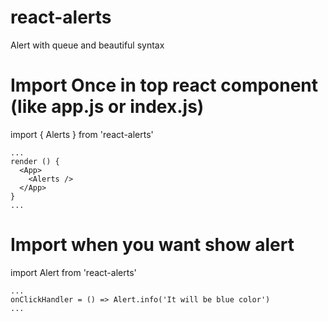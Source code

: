 # react-alerts
Alert with queue and beautiful syntax

# Import Once in top react component (like app.js or index.js)

import { Alerts } from 'react-alerts'

```
...
render () {
  <App> 
    <Alerts />
  </App>
}
...
```

# Import when you want show alert
import Alert from 'react-alerts'

```
...
onClickHandler = () => Alert.info('It will be blue color')
...
```
